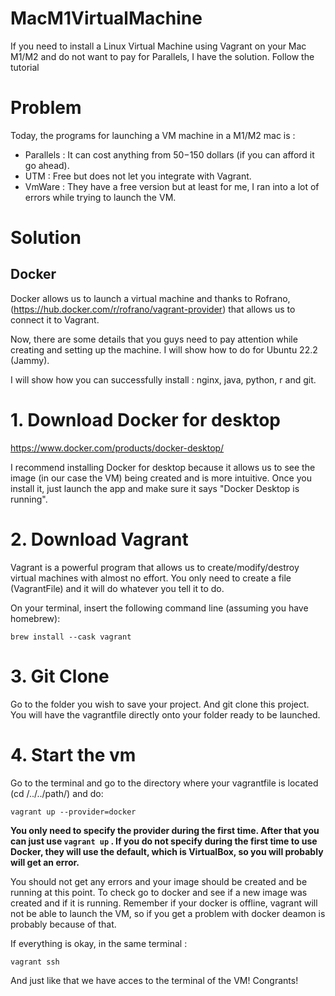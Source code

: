 # MacM1VirtualMachine
If you need to install a Linux Virtual Machine using Vagrant on your Mac M1/M2 and do not want to pay for Parallels, I have the solution. Follow the tutorial

# Problem 

Today, the programs for launching a VM machine in a M1/M2 mac is : 
 * Parallels : It can cost anything from $50-$150 dollars (if you can afford it go ahead).
 * UTM : Free but does not let you integrate with Vagrant.
 * VmWare : They have a free version but at least for me, I ran into a lot of errors while trying to launch the VM. 
 
 # Solution
 
 ## Docker
 Docker allows us to launch a virtual machine and thanks to Rofrano, (https://hub.docker.com/r/rofrano/vagrant-provider) that allows us to connect it to Vagrant. 
 
 Now, there are some details that you guys need to pay attention while creating and setting up the machine. I will show how to do for Ubuntu 22.2 (Jammy). 
 
I will show how you can successfully install : nginx, java, python, r and git. 

# 1. Download Docker for desktop

https://www.docker.com/products/docker-desktop/

I recommend installing Docker for desktop because it allows us to see the image (in our case the VM) being created and is more intuitive. 
Once you install it, just launch the app and make sure it says "Docker Desktop is running".

# 2. Download Vagrant

Vagrant is a powerful program that allows us to create/modify/destroy virtual machines with almost no effort. You only need to create a file (VagrantFile) and it will do whatever you tell it to do. 

On your terminal, insert the following command line (assuming you have homebrew):

`brew install --cask vagrant`

# 3. Git Clone

Go to the folder you wish to save your project. And git clone this project. You will have the vagrantfile directly onto your folder ready to be launched. 

# 4. Start the vm 
Go to the terminal and go to the directory where your vagrantfile is located (cd /../../path/) and do:

`vagrant up --provider=docker`

**You only need to specify the provider during the first time. After that you can just use `vagrant up` . If you do not specify during the first time to use Docker, they will use the default, which is VirtualBox, so you will probably will get an error.**


You should not get any errors and your image should be created and be running at this point. To check go to docker and see if a new image was created and if it is running. Remember if your docker is offline, vagrant will not be able to launch the VM, so if you get a problem with docker deamon is probably because of that. 

If everything is okay, in the same terminal :

`vagrant ssh`

And just like that we have acces to the terminal of the VM! Congrants!


